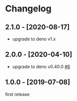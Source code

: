 # Changelog

## 2.1.0 - [2020-08-17]

- upgrade to deno v1.x

## 2.0.0 - [2020-04-10]

- upgrade to deno v0.40.0 [#6](https://github.com/justjavac/deno-change-case/pull/6)

## 1.0.0 - [2019-07-08]

first release
